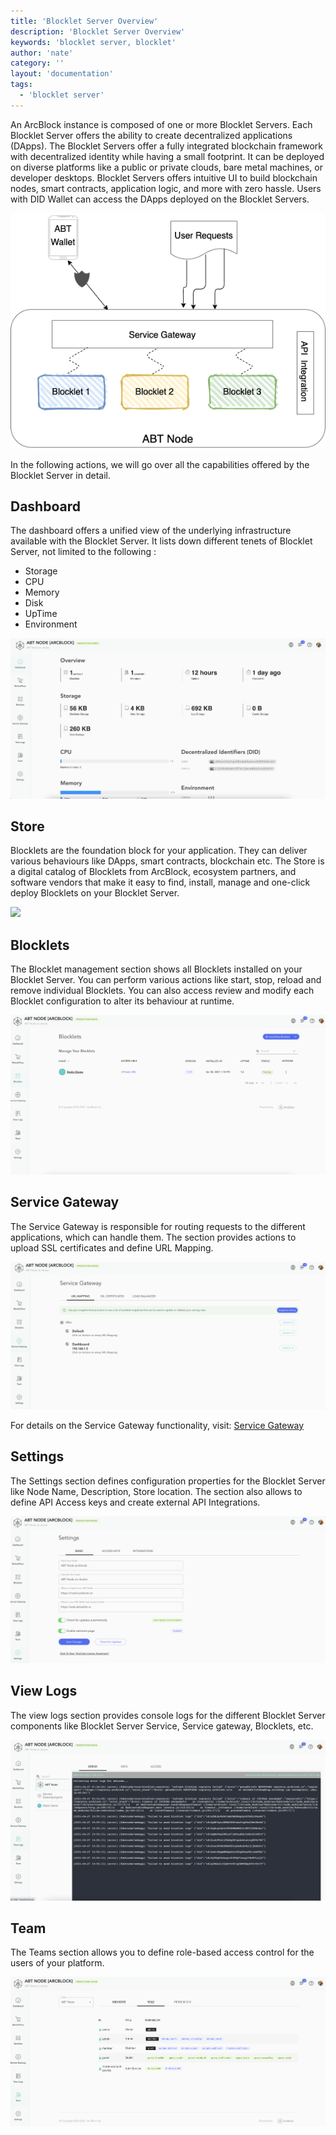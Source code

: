 ```yaml
---
title: 'Blocklet Server Overview'
description: 'Blocklet Server Overview'
keywords: 'blocklet server, blocklet'
author: 'nate'
category: ''
layout: 'documentation'
tags:
  - 'blocklet server'
---
```


An ArcBlock instance is composed of one or more Blocklet Servers. Each Blocklet Server offers the ability to create decentralized applications (DApps). The Blocklet Servers offer a fully integrated blockchain framework with decentralized identity while having a small footprint. It can be deployed on diverse platforms like a public or private clouds, bare metal machines, or developer desktops. Blocklet Servers offers intuitive UI to build blockchain nodes, smart contracts, application logic, and more with zero hassle. Users with DID Wallet can access the DApps deployed on the Blocklet Servers.

![](./images/abtnode-arch-overview-en.png)

In the following actions, we will go over all the capabilities offered by the Blocklet Server in detail.

## Dashboard

The dashboard offers a unified view of the underlying infrastructure available with the Blocklet Server. It lists down different tenets of Blocklet Server, not limited to the following :

- Storage
- CPU
- Memory
- Disk
- UpTime
- Environment

![](./images/abtnode-dashboard-en.png)

## Store

Blocklets are the foundation block for your application. They can deliver various behaviours like DApps, smart contracts, blockchain etc. The Store is a digital catalog of Blocklets from ArcBlock, ecosystem partners, and software vendors that make it easy to find, install, manage and one-click deploy Blocklets on your Blocklet Server.

![](./images/abtnode-Store-en.png)

## Blocklets

The Blocklet management section shows all Blocklets installed on your Blocklet Server. You can perform various actions like start, stop, reload and remove individual Blocklets. You can also access review and modify each Blocklet configuration to alter its behaviour at runtime.

![](./images/abtnode-blocklets-en.png)

## Service Gateway

The Service Gateway is responsible for routing requests to the different applications, which can handle them. The section provides actions to upload SSL certificates and define URL Mapping.

![](./images/abtnode-servicegateway-en.png)

For details on the Service Gateway functionality, visit: [Service Gateway](/en/abtnode/router)

## Settings

The Settings section defines configuration properties for the Blocklet Server like Node Name, Description, Store location. The section also allows to define API Access keys and create external API Integrations.

![](./images/abtnode-settings-en.png)

## View Logs

The view logs section provides console logs for the different Blocklet Server components like Blocklet Server Service, Service gateway, Blocklets, etc.

![](./images/abtnode-viewlogs-en.png)

## Team

The Teams section allows you to define role-based access control for the users of your platform.

![](./images/abtnode-team-en.png)
